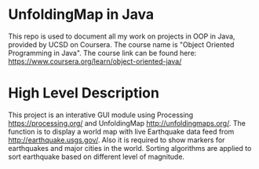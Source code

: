 # UnfoldingMap in Java
This repo is used to document all my work on projects in OOP in Java, provided by UCSD on Coursera. The course name is "Object Oriented Programming in Java".
The course link can be found here: https://www.coursera.org/learn/object-oriented-java/
# High Level Description
This project is an interative GUI module using Processing https://processing.org/ and UnfoldingMap http://unfoldingmaps.org/.
The function is to display a world map with live Earthquake data feed from  http://earthquake.usgs.gov/.
Also it is required to show markers for earthquakes and major cities in the world. Sorting algorithms are applied to sort earthquake based on different level of magnitude.
